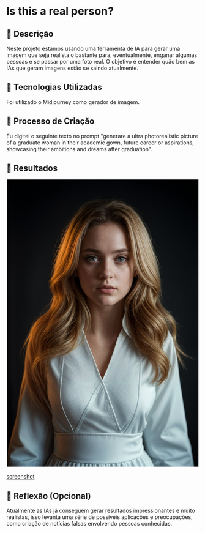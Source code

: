# Is this a real person?

## 📒 Descrição
Neste projeto estamos usando uma ferramenta de IA para gerar uma imagem que seja realista o bastante para, eventualmente, enganar algumas pessoas e se passar por uma foto real. O objetivo é entender quão bem as IAs que geram imagens estão se saindo atualmente.

## 🤖 Tecnologias Utilizadas
Foi utilizado o Midjourney como gerador de imagem.

## 🧐 Processo de Criação
Eu digitei o seguinte texto no prompt "generare a ultra photorealistic picture of a graduate woman in their academic gown, future career or aspirations, showcasing their ambitions and dreams after graduation".

## 🚀 Resultados


<p align="center">
  <img src="1714375566-237e001a209e6d538ebceeabff673546-4.jpeg" width="500" title="hover text">
</p>


[screenshot](https://github.com/HevansViniciusPereira/lab-natty-or-not/blob/main/1714375566-237e001a209e6d538ebceeabff673546-4.jpeg)


## 💭 Reflexão (Opcional)
Atualmente as IAs já conseguem gerar resultados impressionantes e muito realistas, isso levanta uma série de possíveis aplicações e preocupações, como criação de notícias falsas envolvendo pessoas conhecidas.

